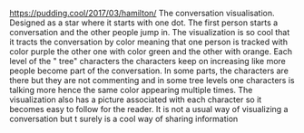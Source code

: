 https://pudding.cool/2017/03/hamilton/
The conversation visualisation. Designed as a star where it starts with one dot. The first person starts a conversation and the other people jump in. The visualization is so cool that it tracts the conversation by color meaning that one person is tracked with color purple the other one with color green and the other with orange. 
Each level of the " tree" characters the characters keep on increasing like more people become part of the conversation. In some parts, the characters are there but they are not commenting and in some tree levels one characters is talking more hence the same color appearing multiple times.
The visualization also has a picture associated with each character so it becomes easy to follow for the reader. It is not a usual way of visualizing a conversation but t surely is a cool way of sharing information

